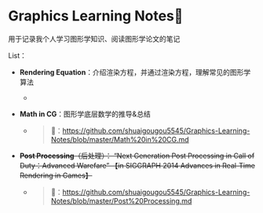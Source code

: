 # Graphics Learning Notes📒

用于记录我个人学习图形学知识、阅读图形学论文的笔记

List：

- **Rendering Equation**：介绍渲染方程，并通过渲染方程，理解常见的图形学算法

  - 

- **Math in CG**：图形学底层数学的推导&总结

  - > 🔗：https://github.com/shuaigougou5545/Graphics-Learning-Notes/blob/master/Math%20in%20CG.md

- ~~**Post Processing**（后处理）： “Next Generation Post Processing in Call of Duty：Advanced Warefare” 【in SIGGRAPH 2014 Advances in Real-Time Rendering in Games】~~

  - > 🔗：https://github.com/shuaigougou5545/Graphics-Learning-Notes/blob/master/Post%20Processing.md
